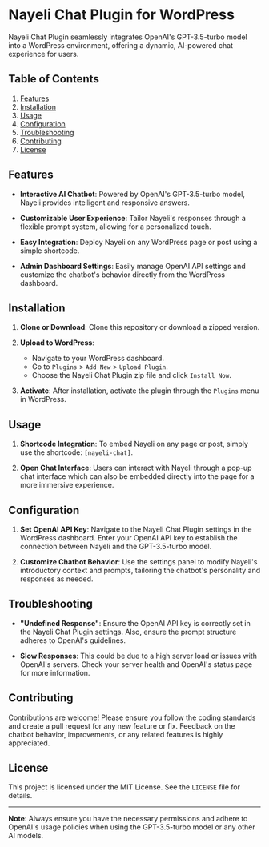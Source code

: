 # Nayeli Chat Plugin for WordPress

Nayeli Chat Plugin seamlessly integrates OpenAI's GPT-3.5-turbo model into a WordPress environment, offering a dynamic, AI-powered chat experience for users.

## Table of Contents
1. [Features](#features)
2. [Installation](#installation)
3. [Usage](#usage)
4. [Configuration](#configuration)
5. [Troubleshooting](#troubleshooting)
6. [Contributing](#contributing)
7. [License](#license)

## Features

- **Interactive AI Chatbot**: Powered by OpenAI's GPT-3.5-turbo model, Nayeli provides intelligent and responsive answers.
  
- **Customizable User Experience**: Tailor Nayeli's responses through a flexible prompt system, allowing for a personalized touch.
  
- **Easy Integration**: Deploy Nayeli on any WordPress page or post using a simple shortcode.
  
- **Admin Dashboard Settings**: Easily manage OpenAI API settings and customize the chatbot's behavior directly from the WordPress dashboard.

## Installation

1. **Clone or Download**: Clone this repository or download a zipped version.
  
2. **Upload to WordPress**:
   - Navigate to your WordPress dashboard.
   - Go to `Plugins` > `Add New` > `Upload Plugin`.
   - Choose the Nayeli Chat Plugin zip file and click `Install Now`.

3. **Activate**: After installation, activate the plugin through the `Plugins` menu in WordPress.

## Usage

1. **Shortcode Integration**: To embed Nayeli on any page or post, simply use the shortcode: `[nayeli-chat]`.

2. **Open Chat Interface**: Users can interact with Nayeli through a pop-up chat interface which can also be embedded directly into the page for a more immersive experience.

## Configuration

1. **Set OpenAI API Key**: Navigate to the Nayeli Chat Plugin settings in the WordPress dashboard. Enter your OpenAI API key to establish the connection between Nayeli and the GPT-3.5-turbo model.

2. **Customize Chatbot Behavior**: Use the settings panel to modify Nayeli's introductory context and prompts, tailoring the chatbot's personality and responses as needed.

## Troubleshooting

- **"Undefined Response"**: Ensure the OpenAI API key is correctly set in the Nayeli Chat Plugin settings. Also, ensure the prompt structure adheres to OpenAI's guidelines.

- **Slow Responses**: This could be due to a high server load or issues with OpenAI's servers. Check your server health and OpenAI's status page for more information.

## Contributing

Contributions are welcome! Please ensure you follow the coding standards and create a pull request for any new feature or fix. Feedback on the chatbot behavior, improvements, or any related features is highly appreciated.

## License

This project is licensed under the MIT License. See the `LICENSE` file for details.

---

**Note**: Always ensure you have the necessary permissions and adhere to OpenAI's usage policies when using the GPT-3.5-turbo model or any other AI models.
